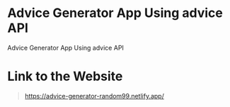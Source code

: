 # Advice Generator App Using advice API
 Advice Generator App Using advice API

 # Link to the Website
 > https://advice-generator-random99.netlify.app/
